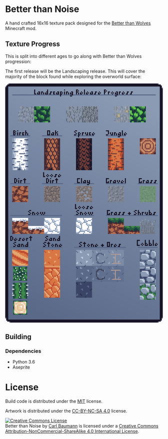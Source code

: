 # Better than Noise

A hand crafted 16x16 texture pack designed for the [Better than Wolves](https://www.minecraftforum.net/forums/mapping-and-modding-java-edition/minecraft-mods/1272992-better-than-wolves-and-ice-cream-total-conversion) Minecraft mod.


## Texture Progress

This is split into different ages to go along with Better than Wolves progression:

The first release will be the Landscaping release. This will cover the majority of the block found while exploring the overworld surface:

![Landscaping Progress](https://github.com/FriedYeti/better-than-noise/blob/master/images/LandscapingReleaseProgress.png)


## Building

### Dependencies

* Python 3.6
* Aseprite

# License

Build code is distributed under the [MIT](https://github.com/FriedYeti/better-than-noise/blob/master/Code-License) license.

Artwork is distributed under the [CC-BY-NC-SA 4.0](https://creativecommons.org/licenses/by-nc-sa/4.0/legalcode) license.


<a rel="license" href="http://creativecommons.org/licenses/by-nc-sa/4.0/"><img alt="Creative Commons License" style="border-width:0" src="https://i.creativecommons.org/l/by-nc-sa/4.0/88x31.png" /></a><br /><span xmlns:dct="http://purl.org/dc/terms/" href="http://purl.org/dc/dcmitype/StillImage" property="dct:title" rel="dct:type">Better than Noise</span> by <a xmlns:cc="http://creativecommons.org/ns#" href="https://github.com/FriedYeti/better-than-noise" property="cc:attributionName" rel="cc:attributionURL">Carl Baumann</a> is licensed under a <a rel="license" href="http://creativecommons.org/licenses/by-nc-sa/4.0/">Creative Commons Attribution-NonCommercial-ShareAlike 4.0 International License</a>.